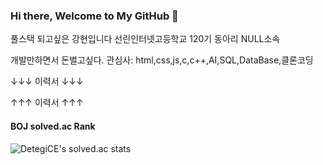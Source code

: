### Hi there, Welcome to My GitHub 👋

풀스택 되고싶은 강현입니다 선린인터넷고등학교 120기 동아리 NULL소속

개발만하면서 돈벌고싶다.
관심사: html,css,js,c,c++,AI,SQL,DataBase,클론코딩

↓↓↓ 이력서 ↓↓↓


↑↑↑ 이력서 ↑↑↑

#### BOJ solved.ac Rank

![DetegiCE's solved.ac stats](https://github-readme-solvedac.hyp3rflow.vercel.app/api/?handle=ganghyun)
